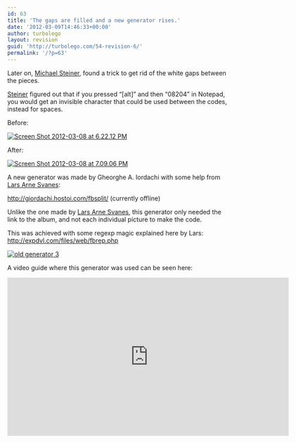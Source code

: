 ```yaml
---
id: 63
title: 'The gaps are filled and a new generator rises.'
date: '2012-03-09T14:46:33+00:00'
author: turbolego
layout: revision
guid: 'http://turbolego.com/54-revision-6/'
permalink: '/?p=63'
---
```


Later on, [Michael Steiner](http://www.facebook.com/Stone19), found a trick to get rid of the white gaps between the pieces.

[Steiner](http://www.facebook.com/Stone19) figured out that if you pressed “\[alt\]” and then “08204” in Notepad, you would get an invisible character that could be used between the codes, instead for spaces.

Before:

[![](https://turbolego.com/wp-content/uploads/2012/03/Screen-Shot-2012-03-08-at-6.22.12-PM1.png "Screen Shot 2012-03-08 at 6.22.12 PM")](https://turbolego.com/wp-content/uploads/2012/03/Screen-Shot-2012-03-08-at-6.22.12-PM1.png)

After:

[![](https://turbolego.com/wp-content/uploads/2012/03/Screen-Shot-2012-03-08-at-7.09.06-PM.png "Screen Shot 2012-03-08 at 7.09.06 PM")](https://turbolego.com/wp-content/uploads/2012/03/Screen-Shot-2012-03-08-at-7.09.06-PM.png)

A new generator was made by Gheorghe A. Iordachi with some help from [Lars Arne Svanes](http://www.facebook.com/Lanjelin.Svanes):

<http://giordachi.hostoi.com/fbsplit/> (currently offline)

Unlike the one made by [Lars Arne Svanes](http://www.facebook.com/Lanjelin.Svanes), this generator only needed the link to the album, and not each individual picture to make the code.

This was achieved with some regexp magic explained here by Lars: <http://expdvl.com/files/web/fbrep.php>

[![](https://turbolego.com/wp-content/uploads/2012/03/old-generator-3-261x300.png "old generator 3")](https://turbolego.com/wp-content/uploads/2012/03/old-generator-3.png)

A video guide where this generator was used can be seen here:

<iframe allow="accelerometer; autoplay; clipboard-write; encrypted-media; gyroscope; picture-in-picture; web-share" allowfullscreen="" frameborder="0" height="360" loading="lazy" referrerpolicy="strict-origin-when-cross-origin" src="https://www.youtube.com/embed/wF8_zv7vuoI?start=3&feature=oembed" title="How to make a large facebook smiley jigsaw puzzle FASTEST!" width="640"></iframe>